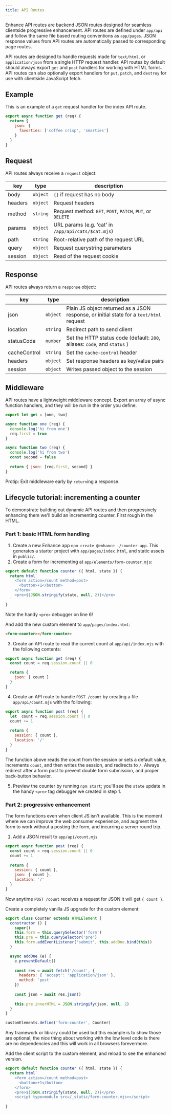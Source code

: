 ```yaml
---
title: API Routes
---
```


Enhance API routes are backend JSON routes designed for seamless clientside progressive enhancement. API routes are defined under `app/api` and follow the same file based routing conventions as `app/pages`. JSON response values from API routes are automatically passed to corresponding page routes.

API routes are designed to handle requests made for `text/html`, or `application/json` from a single HTTP request handler. API routes by default should always export `get` and `post` handlers for working with HTML forms. API routes can also optionally export handlers for `put`, `patch`, and `destroy` for use with clientside JavaScript fetch.

## Example

This is an example of a `get` request handler for the index API route.

<doc-code filename="api/index.mjs">

```javascript
export async function get (req) {
  return {
    json: {
      favorties: ['coffee crisp', 'smarties']
    }
  }
}
```
</doc-code>

## Request

API routes always receive a `request` object:

| key     | type     | description
|---------|----------|---
| body    | `object` | `{}` if request has no body
| headers | `object` | Request headers
| method  | `string` | Request method: `GET`, `POST`, `PATCH`, `PUT`, or `DELETE`
| params  | `object` | URL params (e.g. 'cat' in `/app/api/cats/$cat.mjs`)
| path    | `string` | Root-relative path of the request URL
| query   | `object` | Request querystring parameters
| session | `object` | Read of the request cookie

## Response

API routes always return a `response` object:

| key          | type     | description
|--------------|----------|---
| json         | `object` | Plain JS object returned as a JSON response, or initial state for a `text/html` request
| location     | `string` | Redirect path to send client
| statusCode   | `number` | Set the HTTP status code (default: `200`, aliases: `code`, and `status` )
| cacheControl | `string` | Set the `cache-control` header
| headers      | `object` | Set response headers as key/value pairs
| session      | `object` | Writes passed object to the session

## Middleware

API routes have a lightweight middleware concept. Export an array of async function handlers, and they will be run in the order you define. 

```javascript
export let get = [one, two]

async function one (req) {
  console.log('hi from one')
  req.first = true
}

async function two (req) {
  console.log('hi from two')
  const second = false
  
  return { json: [req.first, second] }
}
```

<doc-callout level="tip" mark="🎩">

Protip: Exit middleware early by `return`ing a response.

</doc-callout>

## Lifecycle tutorial: incrementing a counter

To demonstrate building out dynamic API routes and then progressively enhancing them we'll build an incrementing counter. First rough in the HTML.

### Part 1: basic HTML form handling

1. Create a new Enhance app `npm create @enhance ./counter-app`. This generates a starter project with `app/pages/index.html`, and static assets in `public/`.
2. Create a form for incrementing at `app/elements/form-counter.mjs`:

<doc-code filename="app/elements/form-counter.mjs" numbered>

```javascript
export default function counter ({ html, state }) {
  return html`
    <form action=/count method=post>
      <button>+1</button>
    </form>
    <pre>${JSON.stringify(state, null, 2)}</pre>
  `
}
```
</doc-code>

<doc-callout level="tip" mark="🔎">

Note the handy `<pre>` debugger on line 6!

</doc-callout>

And add the new custom element to `app/pages/index.html`:

<doc-code filename="app/pages/index.html" numbered>

```html
<form-counter></form-counter>
```
</doc-code>

3. Create an API route to read the current count at `app/api/index.mjs` with the following contents:

<doc-code filename="app/api/index.mjs" numbered>

```javascript
export async function get (req) {
  const count = req.session.count || 0

  return {
    json: { count }
  }
}
```
</doc-code>

4. Create an API route to handle `POST /count` by creating a file `app/api/count.mjs` with the following:

<doc-code filename="app/api/count.mjs" numbered>

```javascript
export async function post (req) {
  let  count = req.session.count || 0
  count += 1
  
  return {
    session: { count },
    location: '/'
  }
}
```
</doc-code>

The function above reads the count from the session or sets a default value, increments `count`, and then writes the session, and redirects to `/`. Always redirect after a form post to prevent double form submission, and proper back-button behavior.

5. Preview the counter by running `npm start`; you'll see the `state` update in the handy `<pre>` tag debugger we created in step 1.

### Part 2: progressive enhancement

The form functions even when client JS isn't available. This is the moment where we can improve the web consumer experience, and augment the form to work without a posting the form, and incurring a server round trip.

1. Add a JSON result to `app/api/count.mjs`

<doc-code highlight="7-add" filename="app/api/count.mjs" numbered>

```javascript
export async function post (req) {
  const count = req.session.count || 0
  count += 1
  
  return {
    session: { count },
    json: { count },
    location: '/'
  }
}
```
</doc-code>

Now anytime `POST /count` receives a request for JSON it will get `{ count }`.

Create a completely vanilla JS upgrade for the custom element:

<doc-code filename="public/form-count.mjs" numbered>

```javascript
export class Counter extends HTMLElement {
  constructor () {
    super()
    this.form = this.querySelector('form')
    this.pre = this.querySelector('pre')
    this.form.addEventListener('submit', this.addOne.bind(this))
  }

  async addOne (e) {
    e.preventDefault()
    
    const res = await fetch('/count', {
      headers: { 'accept': 'application/json' },
      method: 'post'
    })
    
    const json = await res.json()
    
    this.pre.innerHTML = JSON.stringify(json, null, 2)
  }
}

customElements.define('form-counter', Counter)
```
</doc-code>

<doc-callout level="info" mark="🍦">

Any framework or library could be used but this example is to show those are optional; the nice thing about working with the low level code is there are no dependencies and this will work in all browsers forevermore.

</doc-callout>

Add the client script to the custom element, and reload to see the enhanced version.

<doc-code highlight="7-add" filename="app/elements/form-counter.mjs" numbered>

```javascript
export default function counter ({ html, state }) {
  return html`
    <form action=/count method=post>
      <button>+1</button>
    </form>
    <pre>${JSON.stringify(state, null, 2)}</pre>
    <script type=module src=/_static/form-counter.mjs></script>
  `
}
```
</doc-code>
